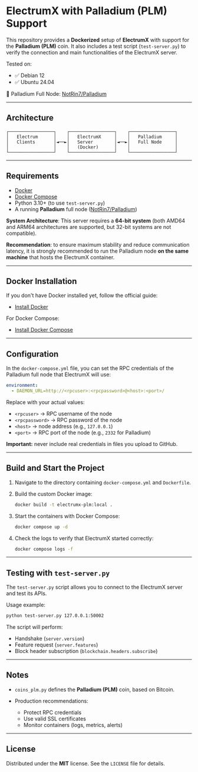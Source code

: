 # ElectrumX with Palladium (PLM) Support

This repository provides a **Dockerized** setup of **ElectrumX** with support for the **Palladium (PLM)** coin.
It also includes a test script (`test-server.py`) to verify the connection and main functionalities of the ElectrumX server.

Tested on:

* ✅ Debian 12
* ✅ Ubuntu 24.04

🔗 Palladium Full Node: [NotRin7/Palladium](https://github.com/NotRin7/Palladium)

---

## Architecture

```
┌─────────────────┐    ┌─────────────────┐    ┌─────────────────┐
│   Electrum      │    │   ElectrumX     │    │   Palladium     │
│   Clients       │◄──►│   Server        │◄──►│   Full Node     │
│                 │    │   (Docker)      │    │                 │
└─────────────────┘    └─────────────────┘    └─────────────────┘
```

---

## Requirements

* [Docker](https://docs.docker.com/get-docker/)
* [Docker Compose](https://docs.docker.com/compose/install/)
* Python 3.10+ (to use `test-server.py`)
* A running **Palladium** full node ([NotRin7/Palladium](https://github.com/NotRin7/Palladium))

**System Architecture**: This server requires a **64-bit system** (both AMD64 and ARM64 architectures are supported, but 32-bit systems are not compatible).

**Recommendation**: to ensure maximum stability and reduce communication latency, it is strongly recommended to run the Palladium node **on the same machine** that hosts the ElectrumX container.

---

## Docker Installation

If you don't have Docker installed yet, follow the official guide:
- [Install Docker](https://docs.docker.com/get-docker/)

For Docker Compose:
- [Install Docker Compose](https://docs.docker.com/compose/install/)

---

## Configuration

In the `docker-compose.yml` file, you can set the RPC credentials of the Palladium full node that ElectrumX will use:

```yaml
environment:
  - DAEMON_URL=http://<rpcuser>:<rpcpassword>@<host>:<port>/
```

Replace with your actual values:

* `<rpcuser>` → RPC username of the node
* `<rpcpassword>` → RPC password of the node
* `<host>` → node address (e.g., `127.0.0.1`)
* `<port>` → RPC port of the node (e.g., `2332` for Palladium)

**Important:** never include real credentials in files you upload to GitHub.

---

## Build and Start the Project

1. Navigate to the directory containing `docker-compose.yml` and `Dockerfile`.

2. Build the custom Docker image:

   ```bash
   docker build -t electrumx-plm:local .
   ```

3. Start the containers with Docker Compose:

   ```bash
   docker compose up -d
   ```

4. Check the logs to verify that ElectrumX started correctly:

   ```bash
   docker compose logs -f
   ```
---

## Testing with `test-server.py`

The `test-server.py` script allows you to connect to the ElectrumX server and test its APIs.

Usage example:

```bash
python test-server.py 127.0.0.1:50002
```

The script will perform:

* Handshake (`server.version`)
* Feature request (`server.features`)
* Block header subscription (`blockchain.headers.subscribe`)

---

## Notes

* `coins_plm.py` defines the **Palladium (PLM)** coin, based on Bitcoin.
* Production recommendations:

  * Protect RPC credentials
  * Use valid SSL certificates
  * Monitor containers (logs, metrics, alerts)

---

## License

Distributed under the **MIT** license. See the `LICENSE` file for details.
